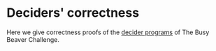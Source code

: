 # Deciders' correctness

Here we give correctness proofs of the [decider programs](https://bbchallenge.org/method#deciders) of The Busy Beaver Challenge.
